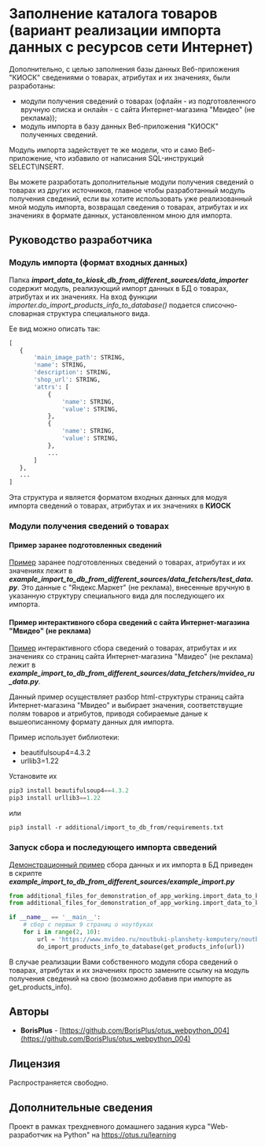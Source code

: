 # Заполнение каталога товаров (вариант реализации импорта данных с ресурсов сети Интернет)

Дополнительно, с целью заполнения базы данных Веб-приложения "КИОСК" сведениями о товарах, атрибутах и их значениях, были разработаны:
 * модули получения сведений о товарах (офлайн - из подготовленного вручную списка и онлайн - с сайта Интернет-магазина "Мвидео" (не реклама));
 * модуль импорта в базу данных Веб-приложения "КИОСК" полученных сведений.
 
Модуль импорта задействует те же модели, что и само Веб-приложение, что избавило от написания SQL-инструкций SELECT\INSERT.

Вы можете разработать дополнительные модули получения сведений о товарах из других источников, главное чтобы разработанный модуль получения сведений, если вы хотите использовать уже реализованный мной модуль импорта, возвращал сведения о товарах, атрибутах и их значениях в формате данных, установленном мною для импорта.


## Руководство разработчика

### Модуль импорта (формат входных данных)

Папка **_import_data_to_kiosk_db_from_different_sources/data_importer_** содержит модуль, реализующий импорт данных в БД о товарах, атрибутах и их значениях. На вход функции _importer.do_import_products_info_to_database()_ подается списочно-словарная структура специального вида.
 
 Ее вид можно описать так:
 ```python
[
    {
        'main_image_path': STRING,
        'name': STRING,
        'description': STRING,
        'shop_url': STRING,
        'attrs': [
            {
                'name': STRING,
                'value': STRING,
            },
            {
                'name': STRING,
                'value': STRING,
            },
            ...
        ]
    },
    ...
]
```
Эта структура и является форматом входных данных для модуя импорта сведений о товарах, атрибутах и их значениях в **КИОСК**

### Модули получения сведений о товарах

#### Пример заранее подготовленных сведений

[Пример](https://github.com/BorisPlus/otus_webpython_004/tree/master/additional_files_for_demonstration_of_app_working/import_data_to_kiosk_db_from_different_sources/data_fetchers/test_data.py) заранее подготовленных сведений о товарах, атрибутах и их значениях лежит в **_example_import_to_db_from_different_sources/data_fetchers/test_data.py_**. Это данные с "Яндекс.Маркет" (не реклама), внесенные вручную в указанную структуру специального вида для последующего их импорта.

#### Пример интерактивного сбора сведений с сайта Интернет-магазина "Мвидео" (не реклама) 

[Пример](https://github.com/BorisPlus/otus_webpython_004/tree/master/additional_files_for_demonstration_of_app_working/import_data_to_kiosk_db_from_different_sources/data_fetchers/mvideo_ru_data.py) 
интерактивного сбора сведений о товарах, атрибутах и их значениях со страниц сайта Интернет-магазина "Мвидео" (не реклама) лежит в **_example_import_to_db_from_different_sources/data_fetchers/mvideo_ru_data.py_**.

Данный пример осуществляет разбор html-структуры страниц сайта Интернет-магазина "Мвидео" и выбирает значения, соответствущие полям товаров и атрибутов, приводя собираемые даные к вышеописанному формату данных для импорта.

Пример использует библиотеки:
* beautifulsoup4=4.3.2
* urllib3=1.22

Установите их

```python
pip3 install beautifulsoup4==4.3.2
pip3 install urllib3==1.22
```
или
```
pip3 install -r additional/import_to_db_from/requirements.txt
```

### Запуск сбора и последующего импорта свведений

[Демонстрационный пример](https://github.com/BorisPlus/otus_webpython_004/tree/master/additional_files_for_demonstration_of_app_working/import_data_to_kiosk_db_from_different_sources/example_import.py) сбора данных и их импорта в БД приведен в скрипте **_example_import_to_db_from_different_sources/example_import.py_**

```python
from additional_files_for_demonstration_of_app_working.import_data_to_kiosk_db_from_different_sources.data_fetchers.mvideo_ru_data import get_products_info
from additional_files_for_demonstration_of_app_working.import_data_to_kiosk_db_from_different_sources.data_importer.importer import do_import_products_info_to_database

if __name__ == '__main__':
    # сбор с первых 9 страниц о ноутбуках
    for i in range(2, 10):
        url = 'https://www.mvideo.ru/noutbuki-planshety-komputery/noutbuki-118/f/page=%s' % i
        do_import_products_info_to_database(get_products_info(url))
```
В случае реализации Вами собственного модуля сбора сведений о товарах, атрибутах и их значениях просто замените ссылку на модуль получения сведений на свою (возможно добавив при импорте as get_products_info).

## Авторы

* **BorisPlus** - [https://github.com/BorisPlus/otus_webpython_004](https://github.com/BorisPlus/otus_webpython_004)

## Лицензия

Распространяется свободно.

## Дополнительные сведения

Проект в рамках трехдневного домашнего задания курса "Web-разработчик на Python" на https://otus.ru/learning
